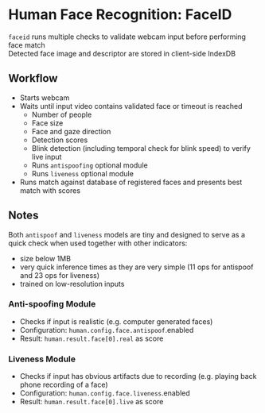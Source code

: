 # Human Face Recognition: FaceID

`faceid` runs multiple checks to validate webcam input before performing face match  
Detected face image and descriptor are stored in client-side IndexDB  

## Workflow
- Starts webcam  
- Waits until input video contains validated face or timeout is reached  
  - Number of people
  - Face size
  - Face and gaze direction
  - Detection scores
  - Blink detection (including temporal check for blink speed) to verify live input
  - Runs `antispoofing` optional module
  - Runs `liveness` optional module
- Runs match against database of registered faces and presents best match with scores

## Notes

Both `antispoof` and `liveness` models are tiny and
designed to serve as a quick check when used together with other indicators:
- size below 1MB
- very quick inference times as they are very simple (11 ops for antispoof and 23 ops for liveness)
- trained on low-resolution inputs

### Anti-spoofing Module
- Checks if input is realistic (e.g. computer generated faces)
- Configuration: `human.config.face.antispoof`.enabled
- Result: `human.result.face[0].real` as score

### Liveness Module
- Checks if input has obvious artifacts due to recording (e.g. playing back phone recording of a face)
- Configuration: `human.config.face.liveness`.enabled
- Result: `human.result.face[0].live` as score
